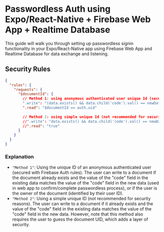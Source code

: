 # Passwordless Auth using Expo/React-Native + Firebase Web App + Realtime Database

This guide will walk you through setting up passwordless signin functionality in your Expo/React-Native app using Firebase Web App and Realtime Database for data exchange and listening.

## Security Rules

```json
{
  "rules": {
    "requests": {
      "$documentId": {
        // Method 1: using anonymous authenticated user unique Id (secured with firebase auth rules)
        ".write": "(data.exists() && data.child('code').val() == newData.child('code').val()) || $documentId == auth.uid",
        ".read": "$documentId == auth.uid"
        
        // Method 2: using simple unique Id (not recommended for security reasons)
        //".write": "data.exists() && data.child('code').val() == newData.child('code').val()",
        //".read": "true"
      }
    }
  }
}

```

### Explanation

- `"Method 1"`: Using the unique ID of an anonymous authenticated user (secured with Firebase Auth rules). The user can write to a document if the document already exists and the value of the "code" field in the existing data matches the value of the "code" field in the new data (used in web app to confirm/complete passwordless process), or if the user is the owner of the document (identified by their user ID).
- `"Method 2"`: Using a simple unique ID (not recommended for security reasons). The user can write to a document if it already exists and the value of the "code" field in the existing data matches the value of the "code" field in the new data. However, note that this method also requires the user to guess the document UID, which adds a layer of security.
